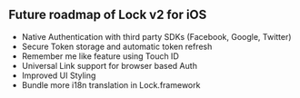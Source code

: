 ## Future roadmap of Lock v2 for iOS

- Native Authentication with third party SDKs (Facebook, Google, Twitter)
- Secure Token storage and automatic token refresh
- Remember me like feature using Touch ID
- Universal Link support for browser based Auth
- Improved UI Styling
- Bundle more i18n translation in Lock.framework
